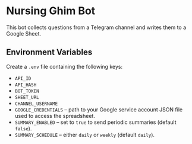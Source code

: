 # Nursing Ghim Bot

This bot collects questions from a Telegram channel and writes them to a Google Sheet.

## Environment Variables
Create a `.env` file containing the following keys:

- `API_ID`
- `API_HASH`
- `BOT_TOKEN`
- `SHEET_URL`
- `CHANNEL_USERNAME`
- `GOOGLE_CREDENTIALS` – path to your Google service account JSON file used to access the spreadsheet.
- `SUMMARY_ENABLED` – set to `true` to send periodic summaries (default `false`).
- `SUMMARY_SCHEDULE` – either `daily` or `weekly` (default `daily`).
